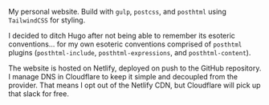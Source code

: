 My personal website. Build with `gulp`, `postcss`, and `posthtml` using `TailwindCSS` for styling.

I decided to ditch Hugo after not being able to remember its esoteric conventions... for my own esoteric conventions comprised of `posthtml` plugins (`posthtml-include`, `posthtml-expressions`, and `posthtml-content`).

The website is hosted on Netlify, deployed on push to the GitHub repository. I manage DNS in Cloudflare to keep it simple and decoupled from the provider. That means I opt out of the Netlify CDN, but Cloudflare will pick up that slack for free.
